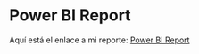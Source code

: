 # Power BI Report

Aquí está el enlace a mi reporte: [Power BI Report](https://app.powerbi.com/view?r=eyJrIjoiNTRiNzJmZTAtYjRlZC00MjAxLThlZGYtMmJiOWI2ZDdhMTFiIiwidCI6IjI3NDU4OTA4LWZmMjEtNDFhZS04MzFkLWEwZjI3ODRlOWRlOCIsImMiOjR9)
